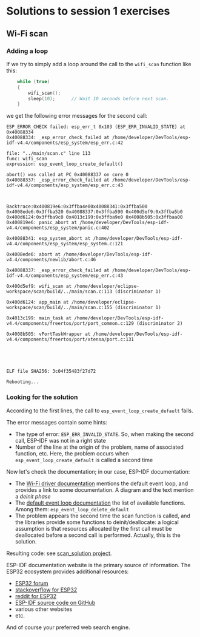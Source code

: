 # Solutions to session 1 exercises

## Wi-Fi scan

### Adding a loop

If we try to simply add a loop around the call to the `wifi_scan` function like this:

```C
    while (true)
    {
        wifi_scan();
        sleep(10);      // Wait 10 seconds before next scan.
    }
```

we get the following error messages for the second call:

```
ESP_ERROR_CHECK failed: esp_err_t 0x103 (ESP_ERR_INVALID_STATE) at 0x40088334
0x40088334: _esp_error_check_failed at /home/developer/DevTools/esp-idf-v4.4/components/esp_system/esp_err.c:42

file: "../main/scan.c" line 113
func: wifi_scan
expression: esp_event_loop_create_default()

abort() was called at PC 0x40088337 on core 0
0x40088337: _esp_error_check_failed at /home/developer/DevTools/esp-idf-v4.4/components/esp_system/esp_err.c:43



Backtrace:0x400819e6:0x3ffba4e00x40088341:0x3ffba500 0x4008ede6:0x3ffba520 0x40088337:0x3ffba590 0x400d5ef9:0x3ffba5b0 0x400d6124:0x3ffba9c0 0x4013c199:0x3ffba9e0 0x4008b505:0x3ffbaa00 
0x400819e6: panic_abort at /home/developer/DevTools/esp-idf-v4.4/components/esp_system/panic.c:402

0x40088341: esp_system_abort at /home/developer/DevTools/esp-idf-v4.4/components/esp_system/esp_system.c:121

0x4008ede6: abort at /home/developer/DevTools/esp-idf-v4.4/components/newlib/abort.c:46

0x40088337: _esp_error_check_failed at /home/developer/DevTools/esp-idf-v4.4/components/esp_system/esp_err.c:43

0x400d5ef9: wifi_scan at /home/developer/eclipse-workspace/scan/build/../main/scan.c:113 (discriminator 1)

0x400d6124: app_main at /home/developer/eclipse-workspace/scan/build/../main/scan.c:155 (discriminator 1)

0x4013c199: main_task at /home/developer/DevTools/esp-idf-v4.4/components/freertos/port/port_common.c:129 (discriminator 2)

0x4008b505: vPortTaskWrapper at /home/developer/DevTools/esp-idf-v4.4/components/freertos/port/xtensa/port.c:131





ELF file SHA256: 3c04f35483f27d72

Rebooting...
```

### Looking for the solution

According to the first lines, the call to `esp_event_loop_create_default` fails. 

The error messages contain some hints:
* The type of error: `ESP_ERR_INVALID_STATE`. So, when making the second call, ESP-IDF was not in a right state
* Number of the line at the origin of the problem, name of associated function, etc. Here, the problem occurs when `esp_event_loop_create_default` is called a second time

Now let's check the documentation; in our case, ESP-IDF documentation: 
* The [Wi-Fi driver documentation](https://docs.espressif.com/projects/esp-idf/en/v4.4/esp32/api-guides/wifi.html) mentions the default event loop, and provides a link to some documentation. A diagram and the text mention a *deinit phase*
* The [default event loop documentation](https://docs.espressif.com/projects/esp-idf/en/v4.4/esp32/api-reference/system/esp_event.html#esp-event-default-loops) the list of available functions. Among them: `esp_event_loop_delete_default`
* The problem appears the second time the scan function is called, and the libraries provide some functions to deinit/deallocate: a logical assumption is that resources allocated by the first call must be deallocated before a second call is performed. Actually, this is the solution.

Resulting code: see [scan_solution project](https://github.com/PascalBod/IMTAtlantique-2022/tree/main/session1Solutions/scan_solution).

ESP-IDF documentation website is the primary source of information. The ESP32 ecosystem provides additional resources:
* [ESP32 forum](https://esp32.com/)
* [stackoverflow for ESP32](https://stackoverflow.com/questions/tagged/esp32)
* [reddit for ESP32](https://www.reddit.com/r/esp32/)
* [ESP-IDF source code on GitHub](https://github.com/espressif/esp-idf)
* various other websites
* etc.

And of course your preferred web search engine.